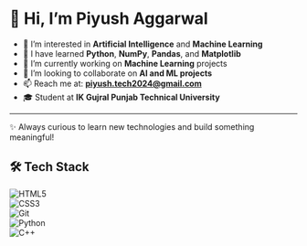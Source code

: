 # 👋 Hi, I’m Piyush Aggarwal

- 👀 I’m interested in **Artificial Intelligence** and **Machine Learning**  
- 🌱 I have learned **Python**, **NumPy**, **Pandas**, and **Matplotlib**  
- 🤖 I’m currently working on **Machine Learning** projects  
- 💞️ I’m looking to collaborate on **AI and ML projects**  
- 📫 Reach me at: **piyush.tech2024@gmail.com**  
- 🎓 Student at **IK Gujral Punjab Technical University**

---

✨ Always curious to learn new technologies and build something meaningful!
## 🛠️ Tech Stack

![HTML5](https://img.shields.io/badge/HTML5-E34F26?style=for-the-badge&logo=html5&logoColor=white)  
![CSS3](https://img.shields.io/badge/CSS3-1572B6?style=for-the-badge&logo=css3&logoColor=white)  
![Git](https://img.shields.io/badge/Git-F05032?style=for-the-badge&logo=git&logoColor=white)  
![Python](https://img.shields.io/badge/Python-3776AB?style=for-the-badge&logo=python&logoColor=white)  
![C++](https://img.shields.io/badge/C++-00599C?style=for-the-badge&logo=c%2B%2B&logoColor=white)  
